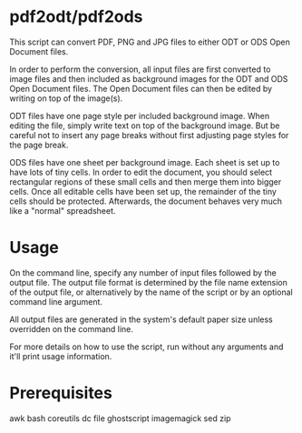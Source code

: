 pdf2odt/pdf2ods
===============

This script can convert PDF, PNG and JPG files to either ODT or ODS Open
Document files.

In order to perform the conversion, all input files are first converted to
image files and then included as background images for the ODT and ODS Open
Document files. The Open Document files can then be edited by writing on top of
the image(s).

ODT files have one page style per included background image. When editing the
file, simply write text on top of the background image. But be careful not to
insert any page breaks without first adjusting page styles for the page break.

ODS files have one sheet per background image. Each sheet is set up to have
lots of tiny cells. In order to edit the document, you should select
rectangular regions of these small cells and then merge them into bigger
cells. Once all editable cells have been set up, the remainder of the tiny
cells should be protected.  Afterwards, the document behaves very much like a
"normal" spreadsheet.


Usage
=====

On the command line, specify any number of input files followed by the output
file. The output file format is determined by the file name extension of the
output file, or alternatively by the name of the script or by an optional
command line argument.

All output files are generated in the system's default paper size unless
overridden on the command line.

For more details on how to use the script, run without any arguments and it'll
print usage information.


Prerequisites
=============

awk
bash
coreutils
dc
file
ghostscript
imagemagick
sed
zip
